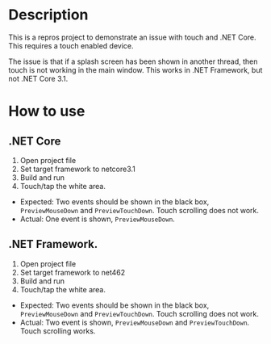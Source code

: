 # Description 
This is a repros project to demonstrate an issue with touch and .NET Core.
This requires a touch enabled device.

The issue is that if a splash screen has been shown in another thread, then touch is not working in the main window. This works in .NET Framework, but not .NET Core 3.1.

# How to use
## .NET Core
1. Open project file
1. Set target framework to netcore3.1
1. Build and run
1. Touch/tap the white area.

- Expected: Two events should be shown in the black box, `PreviewMouseDown` and `PreviewTouchDown`. Touch scrolling does not work.
- Actual: One event is shown, `PreviewMouseDown`.

## .NET Framework.
1. Open project file
1. Set target framework to net462
1. Build and run
1. Touch/tap the white area.

- Expected: Two events should be shown in the black box, `PreviewMouseDown` and `PreviewTouchDown`. Touch scrolling does not work.
- Actual: Two event is shown, `PreviewMouseDown` and `PreviewTouchDown`. Touch scrolling works.
